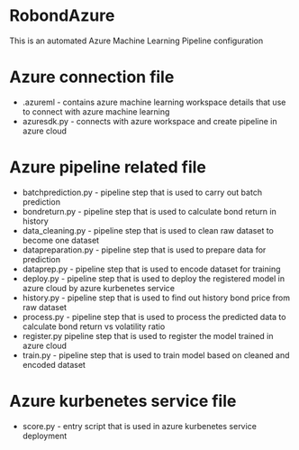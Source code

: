 # RobondAzure 
This is an automated Azure Machine Learning Pipeline configuration

# Azure connection file 

* .azureml - contains azure machine learning workspace details that use to connect with azure machine learning
* azuresdk.py - connects with azure workspace and create pipeline in azure cloud

# Azure pipeline related file

* batchprediction.py - pipeline step that is used to carry out batch prediction
* bondreturn.py - pipeline step that is used to calculate bond return in history
* data_cleaning.py - pipeline step that is used to clean raw dataset to become one dataset
* datapreparation.py - pipeline step that is used to prepare data for prediction
* dataprep.py - pipeline step that is used to encode dataset for training
* deploy.py - pipeline step that is used to deploy the registered model in azure cloud by azure kurbenetes service
* history.py - pipeline step that is used to find out history bond price from raw dataset
* process.py - pipeline step that is used to process the predicted data to calculate bond return vs volatility ratio
* register.py  pipeline step that is used to register the model trained in azure cloud
* train.py - pipeline step that is used to train model based on cleaned and encoded dataset

# Azure kurbenetes service file

* score.py - entry script that is used in azure kurbenetes service deployment
